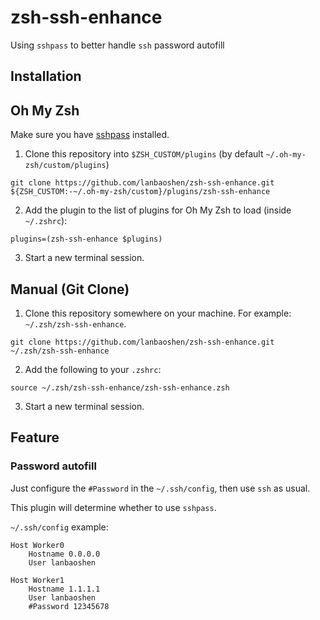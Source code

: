 # zsh-ssh-enhance
Using `sshpass` to better handle `ssh` password autofill

## Installation

## Oh My Zsh
Make sure you have [sshpass](https://sourceforge.net/projects/sshpass/) installed.

1. Clone this repository into `$ZSH_CUSTOM/plugins` (by default `~/.oh-my-zsh/custom/plugins`)
```shell
git clone https://github.com/lanbaoshen/zsh-ssh-enhance.git ${ZSH_CUSTOM:-~/.oh-my-zsh/custom}/plugins/zsh-ssh-enhance
```

2. Add the plugin to the list of plugins for Oh My Zsh to load (inside `~/.zshrc`):
```
plugins=(zsh-ssh-enhance $plugins)
```

3. Start a new terminal session.


## Manual (Git Clone)

1. Clone this repository somewhere on your machine. For example: `~/.zsh/zsh-ssh-enhance`.
```shell
git clone https://github.com/lanbaoshen/zsh-ssh-enhance.git ~/.zsh/zsh-ssh-enhance
```

2. Add the following to your `.zshrc`:
```
source ~/.zsh/zsh-ssh-enhance/zsh-ssh-enhance.zsh
```

3. Start a new terminal session.


## Feature

### Password autofill
Just configure the `#Password` in the `~/.ssh/config`, then use `ssh` as usual. 

This plugin will determine whether to use `sshpass`.

`~/.ssh/config` example:
```
Host Worker0
    Hostname 0.0.0.0
    User lanbaoshen

Host Worker1
    Hostname 1.1.1.1
    User lanbaoshen
    #Password 12345678
```
